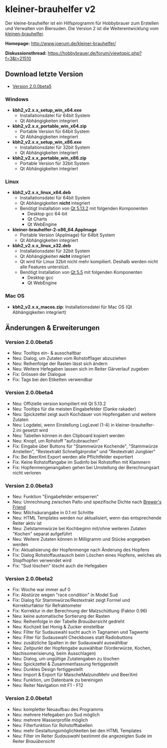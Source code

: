 # kleiner-brauhelfer v2
Der kleine-brauhelfer ist ein Hilfsprogramm für Hobbybrauer zum Erstellen und Verwalten von Biersuden. Die Version 2 ist die Weiterentwicklung vom [kleinen-brauhelfer](http://github.com/Gremmel/kleiner-brauhelfer).

**Homepage:**
http://www.joerum.de/kleiner-brauhelfer/

**Diskussionsthread:**
https://hobbybrauer.de/forum/viewtopic.php?f=3&t=21510

## Download letzte Version
- [Version 2.0.0beta5](https://github.com/kleiner-brauhelfer/kleiner-brauhelfer-2/releases/tag/v2.0.0beta5)

### Windows
- **kbh2_v2.x.x_setup_win_x64.exe**
  - Installationsdatei für 64bit System
  - Qt Abhängigkeiten integriert
- **kbh2_v2.x.x_portable_win_x64.zip**
  - Portable Version für 64bit System
  - Qt Abhängigkeiten integriert
- **kbh2_v2.x.x_setup_win_x86.exe**
  - Installationsdatei für 32bit System
  - Qt Abhängigkeiten integriert
- **kbh2_v2.x.x_portable_win_x86.zip**
  - Portable Version für 32bit System
  - Qt Abhängigkeiten integriert

### Linux
- **kbh2_v2.x.x_linux_x64.deb**
  - Installationsdatei für 64bit System
  - Qt Abhängigkeiten **nicht** integriert
  - Benötigt Installation von [Qt 5.13.2](https://www.qt.io/download-qt-installer) mit folgenden Komponenten
    - Desktop gcc 64-bit
    - Qt Charts
    - Qt WebEngine
- **kleiner-brauhelfer-2-x86_64.AppImage**
  - Portable Version (AppImage) für 64bit System
  - Qt Abhängigkeiten integriert
- **kbh2_v2.x.x_linux_x32.deb**
  - Installationsdatei für 32bit System
  - Qt Abhängigkeiten **nicht** integriert
  - Qt wird für Linux 32bit nicht mehr kompiliert. Deshalb werden nicht alle Features unterstüzt.
  - Benötigt Installation von [Qt 5.5](https://www.qt.io/download-qt-installer) mit folgenden Komponenten
    - Desktop gcc
    - Qt WebEngine

### Mac OS
- **kbh2_v2.x.x_macos.zip**: Installationsdatei für Mac OS (Qt Abhängigkeiten integriert)

## Änderungen & Erweiterungen

### Version 2.0.0beta5
- Neu: Tooltips ein- & ausschaltbar
- Neu: Dialog, um Zutaten vom Rohstofflager abzuziehen
- Neu: Reihenfolge der Rasten lässt sich ändern
- Neu: Weitere Hefegaben lassen sich im Reiter Gärverlauf zugeben
- Fix: Grössen der Dialogue
- Fix: Tags bei den Etiketten verwendbar

### Version 2.0.0beta4
- Neu: Offizielle version kompiliert mit Qt 5.13.2
- Neu: Tooltips für die meisten Eingabefelder (Danke rakader)
- Neu: Spickzettel zeigt auch Kochdauer von Hopfengaben und weitere Zutaten
- Neu: Logdatei, wenn Einstellung LogLevel (1-4) in kleiner-brauhelfer-2.ini gesetzt wird
- Neu: Tabellen können in den Clipboard kopiert werden
- Neu: Knopf, um Rohstoff "aufzubrauchen"
- Fix: Eingabe über Buttons für "Stammwürze Kochende", "Stammwürze Anstellen", "Restextrakt Schnellgärprobe" und "Restextrakt Jungbier"
- Fix: Bei BeerXml Export werden alle Pflichtfelder exportiert
- Fix: Keine Rohstoffangabe im Sudinfo bei Rohstoffen mit Klammern
- Fix: Hopfenmengenangaben gehen bei Umstellung der Berechnungsart nicht verloren

### Version 2.0.0beta3
- Neu: Funktion "Eingabefelder entsperren"
- Neu: Umrechnung zwischen Palto und spezifische Dichte nach [Brewer's Friend](http://www.brewersfriend.com/plato-to-sg-conversion-chart/)
- Neu: Milchsäurangabe in 0.1 ml Schritte
- Neu: HTML Templates werden nur aktualisiert, wenn das entsprechende Reiter aktiv ist
- Neu: Zielstammwürze bei Kochbeginn mit/ohne weiteren Zutaten "Kochen" separat aufgeführt
- Neu: Weitere Zutaten können in Milligramm und Stücke angegeben werden
- Fix: Aktualisierung der Hopfenmenge nach Änderung des Hopfens
- Fix: Dialog Rohstoffaustausch beim Löschen eines Hopfens, welches als Stopfhopfen verwendet wird
- Fix: "Sud löschen" löscht auch die Hefegaben

### Version 2.0.0beta2
- Fix: Woche war immer auf 0
- Fix: Abstürze wegen "race condition" in Model Sud
- Fix: Dialog für Stammwürze/Restextrakt zeigt Formel und Korrekturfaktor für Refraktometer
- Fix: Korrektur in der Berechnung der Malzschüttung (Faktor 0.96)
- Neu: keine automatische Sortierung der Rasten
- Neu: Reihenfolge in der Tabelle *Brauübersicht* gedreht
- Neu: Kochzeit bei Honig & Zucker einstellbar
- Neu: Filter für Sudauswahl sucht auch in Tagnamen und Tagwerte
- Neu: Filter für Sudauswahl Checkboxes statt Radiobuttons
- Neu: zusätzliche Spalten in der Sudauswahl auswählbar
- Neu: Zeitpunkt der Hopfengabe auswählbar (Vorderwürze, Kochen, Nachisomerisierung, beim Ausschlagen)
- Neu: Dialog, um ungültige Zutatengaben zu löschen
- Neu: Spickzettel & Zusammenfassung fertiggestellt
- Neu: Dunkles Design fertiggestellt
- Neu: Import & Export für MaischeMalzundMehr und BeerXml
- Neu: Funktion, um Datenbank zu bereinigen
- Neu: Reiter Navigation mit F1 - F12

### Version 2.0.0beta1
- Neu: kompletter Neuaufbau des Programms
- Neu: mehrere Hefegaben pro Sud möglich
- Neu: mehrere Wasserprofile möglich
- Neu: Filterfunktion für Rohstofftabellen 
- Neu: mehr Gestaltungsmöglichkeiten bei den HTML Templates
- Neu: Filter im Reiter *Sudauswahl* bestimmt die angezeigten Sude im Reiter *Brauübersicht*
